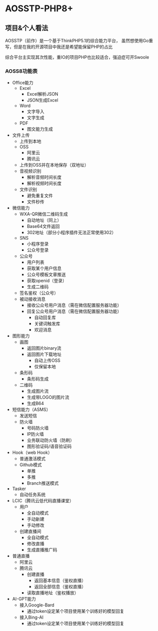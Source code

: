 # AOSSTP-PHP8+

## 项目&个人看法

AOSSTP（前作）是一个基于ThinkPHP5.1的综合能力平台，
虽然想使用Go重写，但是在我的开源项目中我还是希望能保留PHP的占比

综合平台主实现其次性能，重IO的项目PHP也比较适合，强迫症可开Swoole

### AOSS8功能表

- Office能力
    - Excel
        - Excel解析JSON
        - JSON生成Excel
    - Word
        - 文字导入
        - 文字生成
    - PDF
        - 图文能力生成
- 文件上传
    - 上传到本地
    - OSS
        - 阿里云
        - 腾讯云
    - 上传到OSS并在本地保存（双地址）
    - 音视频识别
        - 解析音频时间长度
        - 解析视频时间长度
    - 文件识别
        - 避免重复文件
        - 文件秒传
- 微信能力
    - WXA-QR微信二维码生成
        - 自动地址（同上）
        - Base64文件返回
        - 302地址（部分小程序插件无法正常使用302）
    - SNS
        - 小程序登录
        - 公众号登录
    - 公众号
        - 用户列表
        - 获取某个用户信息
        - 公众号模板文章推送
        - 获取openid（登录）
        - 生成二维码
    - 签名鉴权（公众号）
    - 被动接收消息
        - 接收公众号用户消息（需在微信配置服务器功能）
        - 回复公众号用户消息（需在微信配置服务器功能）
            - 自动回复库
            - 关键词触发库
            - 欢迎消息
- 图形能力
    - 画图
        - 返回图片binary流
        - 返回图片下载地址
            - 自动上传OSS
            - 仅保留本地
    - 条形码
        - 条形码生成
    - 二维码
        - 生成图片流
        - 生成带LOGO的图片流
        - 生成B64
- 短信能力（ASMS）
    - 发送短信
    - 防火墙
        - 号码防火墙
        - IP防火墙
        - 业务联动防火墙（防刷）
        - 图形验证码/语音验证码
- Hook（web Hook）
    - 普通激活模式
    - Github模式
        - 单推
        - 多推
        - Branch推送模式
- Tasker
    - 自动任务系统
- LCIC（腾讯云低代码直播课堂）
    - 用户
        - 全自动模式
        - 手动新建
        - 手动修改
    - 创建直播间
        - 全自动模式
        - 修改直播
        - 生成直播推广码
- 普通直播
    - 阿里云
    - 腾讯云
        - 创建直播
            - 返回基本信息（鉴权直播）
            - 返回全部信息（鉴权直播）
        - 读取直播地址（鉴权播放）
- AI-GPT能力
    - 接入Google-Bard
        - 通过token设定某个项目使用某个训练好的模型回复
    - 接入Bing-AI
        - 通过token设定某个项目使用某个训练好的模型回复